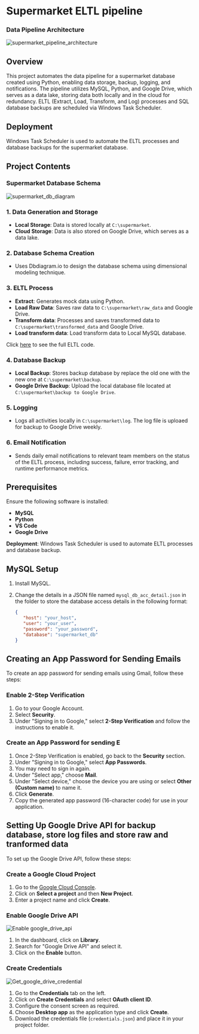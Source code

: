# Supermarket ELTL pipeline
### Data Pipeline Architecture
![supermarket_pipeline_architecture](https://github.com/user-attachments/assets/1c07deff-1a9d-4ad1-90d7-da5eda1d20b8)

## Overview

This project automates the data pipeline for a supermarket database created using Python, enabling data storage, backup, logging, and notifications. The pipeline utilizes MySQL, Python, and Google Drive, which serves as a data lake, storing data both locally and in the cloud for redundancy. ELTL (Extract, Load, Transform, and Log) processes and SQL database backups are scheduled via Windows Task Scheduler.

## Deployment
Windows Task Scheduler is used to automate the ELTL processes and database backups for the supermarket database.

## Project Contents

### Supermarket Database Schema
![supermarket_db_diagram](https://github.com/user-attachments/assets/9586407e-83af-4f2d-9552-ce491626b42c)

### 1. Data Generation and Storage
- **Local Storage**: Data is stored locally at `C:\supermarket`.
- **Cloud Storage**: Data is also stored on Google Drive, which serves as a data lake.

### 2. Database Schema Creation
- Uses Dbdiagram.io to design the database schema using dimensional modeling technique.

### 3. ELTL Process
- **Extract**: Generates mock data using Python.
- **Load Raw Data**: Saves raw data to `C:\supermarket\raw_data` and Google Drive.
- **Transform data**: Processes and saves transformed data to `C:\supermarket\transformed_data` and Google Drive.
- **Load transform data**: Load transform data to Local MySQL database.
  
Click [here](https://github.com/Kittisak-M/Supermarket_ELTL/blob/main/ELTL_script.py) to see the full ELTL code.
### 4. Database Backup
- **Local Backup**: Stores backup database by replace the old one with the new one at `C:\supermarket\backup`.
- **Google Drive Backup**: Upload the local database file located at `C:\supermarket\backup to Google Drive`.

### 5. Logging
- Logs all activities locally in `C:\supermarket\log`. The log file is uploaed for backup to Google Drive weekly.

### 6. Email Notification
- Sends daily email notifications to relevant team members on the status of the ELTL process, including success, failure, error tracking, and runtime performance metrics.

## Prerequisites

Ensure the following software is installed:

- **MySQL**
- **Python** 
- **VS Code**
- **Google Drive**

**Deployment**: Windows Task Scheduler is used to automate ELTL processes and database backup.

## MySQL Setup

1. Install MySQL.
2. Change the details in a JSON file named `mysql_db_acc_detail.json` in the folder to store the database access details in the following format:

   ```json
   {
      "host": "your_host",
      "user": "your_user",
      "password": "your_password",
      "database": "supermarket_db"
   }
## Creating an App Password for Sending Emails

To create an app password for sending emails using Gmail, follow these steps:

### Enable 2-Step Verification

1. Go to your Google Account.
2. Select **Security**.
3. Under "Signing in to Google," select **2-Step Verification** and follow the instructions to enable it.

### Create an App Password for sending E

1. Once 2-Step Verification is enabled, go back to the **Security** section.
2. Under "Signing in to Google," select **App Passwords**.
3. You may need to sign in again.
4. Under "Select app," choose **Mail**.
5. Under "Select device," choose the device you are using or select **Other (Custom name)** to name it.
6. Click **Generate**.
7. Copy the generated app password (16-character code) for use in your application.

## Setting Up Google Drive API for backup database, store log files and store raw and tranformed data

To set up the Google Drive API, follow these steps:

### Create a Google Cloud Project

1. Go to the [Google Cloud Console](https://console.cloud.google.com/).
2. Click on **Select a project** and then **New Project**.
3. Enter a project name and click **Create**.

### Enable Google Drive API
![Enable google_drive_api](https://github.com/user-attachments/assets/ef0d834a-d03c-4910-b490-8430bf6be349)
1. In the dashboard, click on **Library**.
2. Search for "Google Drive API" and select it.
3. Click on the **Enable** button.

### Create Credentials
![Get_google_drive_credential](https://github.com/user-attachments/assets/f05d1833-9132-4cd0-89b5-345643134547)
1. Go to the **Credentials** tab on the left.
2. Click on **Create Credentials** and select **OAuth client ID**.
3. Configure the consent screen as required.
4. Choose **Desktop app** as the application type and click **Create**.
5. Download the credentials file (`credentials.json`) and place it in your project folder.

